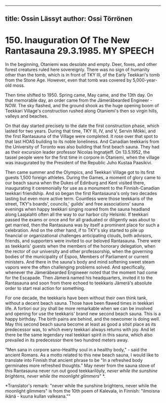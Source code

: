 
---
title: Ossin Lässyt
author: Ossi Törrönen
---

    
# 150. Inauguration Of The New Rantasauna 29.3.1985. MY SPEECH

In the beginning, Otaniemi was desolate and empty. Deer, foxes, and other forest creatures ruled here sovereignly. There was no sign of humanity other than the tomb, which is in front of TKY III, of the Early Teekkari's tomb from the Stone Age. However, even that tomb was covered by 5,000-year-old moss.

Then time shifted to 1950. Spring came, May came, and the 13th day. On that memorable day, an order came from the Jämeräbearded Engineer - NOW. The sky flashed, and the ground shook as the huge opening boom of Teekkari Village's construction rushed along Otaniemi's then so virgin hills, valleys and beaches.

On that day started precisely to the date the first construction phase, which lasted for two years. During that time, TKY III, IV, and V, Servin Mökki, and the first Rantasauna of the Village were completed. It rose over that spot to that last HOAS building to its noble loneliness. And Canadian teekkaris from the University of Toronto was also building that first beach sauna. They had as their excursion leader professor Nicolas Ingnatjeff. On 13.5.1952, the tassel people were for the first time in corpore in Otaniemi, when the village was inaugurated by the President of the Republic Juho Kustaa Paasikivi.

Then came summer and the Olympics, and Teekkari Village got to its first guests 1,500 foreign athletes. During the Games, a moment of glory came to our beach sauna when the Dukes of Edinburg and Kent visited there, inaugurating it ceremonially for use as a monument to the Finnish-Canadian teekkari friendship. And so began the first Rantasauna's only two decades lasting but even more active term. Countless were those teekkaris of the street, TKY's boards', councils,' guilds' and free associations' sauna evenings when happy teekkari singing roared from the sauna headland along Laajalahti often all the way to our harbor city Helsinki. If teekkari passed the exams or once and for all graduated or diligently was about to get married, then the Rantasauna was by itself a prominent place for such a celebration.
And on the other hand, if to TKY's sky started to pile up financial or organizational challenges anticipating clouds,  both advisors, friends, and supporters were invited to our beloved Rantasauna. There were as teekkaris' guests when the members of the honorary delegation, when the rector of our university and other professorship, when the governing bodies of the municipality of Espoo, Members of Parliament or current ministers. And there in the sauna's body and mind softening sweet steam vapors were the often challenging problems solved. And specifically, whenever the Jämeräbearded Engineeer noted that the moment had come for the Escapade. Then Jämerä named his headquarters, invited it to the Rantasauna and soon from there echoed to teekkaris Jämerä's absolute order to start real action for something.

For one decade, the teekkaris have been without their own think tank, without a decent beach sauna. Those have been flawed times in teekkari life. A fortiori our joy shall be more remarkable when we can be involved and opening for use the teekkaris' brand new second beach sauna. This is a happy birthday. The birth pains are behind, and the newcomer is doing well. May this second beach sauna become at least as good a sitsit place as its predecessor was, to which every teekkari always returns with joy. And let there be the same legendary real teekkari spirit in this sauna, which also prevailed in its predecessor there two hundred meters away.

"Men sana in corpore sano-Healthy soul in a healthy body," - said the ancient Romans. As a motto related to this new beach sauna, I would like to translate into Finnish that ancient phrase to be "In a refreshed body germinates more refreshed thoughts." May never from the sauna stove of this Rantasauna never run out good teekkarilöyly, *never while the sunshine brightens, never while the moonlight glimmers*" \*.

\*Translator's remark: "never while the sunshine brightens, never while the moonlight glimmers" is from the 10th poem of Kalevala, in Finnish: "ilmoisna ikänä - kuuna kullan valkeana.""
